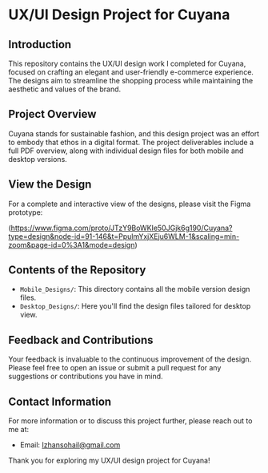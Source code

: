 # UX/UI Design Project for Cuyana

## Introduction
This repository contains the UX/UI design work I completed for Cuyana, focused on crafting an elegant and user-friendly e-commerce experience. The designs aim to streamline the shopping process while maintaining the aesthetic and values of the brand.

## Project Overview
Cuyana stands for sustainable fashion, and this design project was an effort to embody that ethos in a digital format. The project deliverables include a full PDF overview, along with individual design files for both mobile and desktop versions.

## View the Design
For a complete and interactive view of the designs, please visit the Figma prototype:

(https://www.figma.com/proto/JTzY9BoWKIe50JGjk6g190/Cuyana?type=design&node-id=91-146&t=PpulmYxjXEju6WLM-1&scaling=min-zoom&page-id=0%3A1&mode=design)

## Contents of the Repository
- `Mobile_Designs/`: This directory contains all the mobile version design files.
- `Desktop_Designs/`: Here you'll find the design files tailored for desktop view.

## Feedback and Contributions
Your feedback is invaluable to the continuous improvement of the design. Please feel free to open an issue or submit a pull request for any suggestions or contributions you have in mind.

## Contact Information
For more information or to discuss this project further, please reach out to me at:

- Email: [Izhansohail@gmail.com](mailto:Izhansohail@gmail.com)

Thank you for exploring my UX/UI design project for Cuyana!
